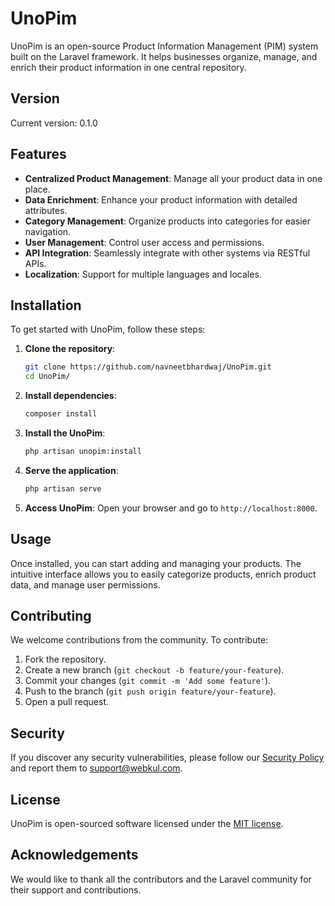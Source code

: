 # UnoPim

UnoPim is an open-source Product Information Management (PIM) system built on the Laravel framework. It helps businesses organize, manage, and enrich their product information in one central repository.

## Version

Current version: 0.1.0

## Features

- **Centralized Product Management**: Manage all your product data in one place.
- **Data Enrichment**: Enhance your product information with detailed attributes.
- **Category Management**: Organize products into categories for easier navigation.
- **User Management**: Control user access and permissions.
- **API Integration**: Seamlessly integrate with other systems via RESTful APIs.
- **Localization**: Support for multiple languages and locales.

## Installation

To get started with UnoPim, follow these steps:

1. **Clone the repository**:
    ```bash
    git clone https://github.com/navneetbhardwaj/UnoPim.git
    cd UnoPim/
    ```

2. **Install dependencies**:
    ```bash
    composer install
    ```

3. **Install the UnoPim**:
    ```bash
    php artisan unopim:install
    ```

4. **Serve the application**:
    ```bash
    php artisan serve
    ```

10. **Access UnoPim**:
    Open your browser and go to `http://localhost:8000`.

## Usage

Once installed, you can start adding and managing your products. The intuitive interface allows you to easily categorize products, enrich product data, and manage user permissions.

## Contributing

We welcome contributions from the community. To contribute:

1. Fork the repository.
2. Create a new branch (`git checkout -b feature/your-feature`).
3. Commit your changes (`git commit -m 'Add some feature'`).
4. Push to the branch (`git push origin feature/your-feature`).
5. Open a pull request.

## Security

If you discover any security vulnerabilities, please follow our [Security Policy](SECURITY.md) and report them to [support@webkul.com](mailto:support@webkul.com).

## License

UnoPim is open-sourced software licensed under the [MIT license](LICENSE).

## Acknowledgements

We would like to thank all the contributors and the Laravel community for their support and contributions.